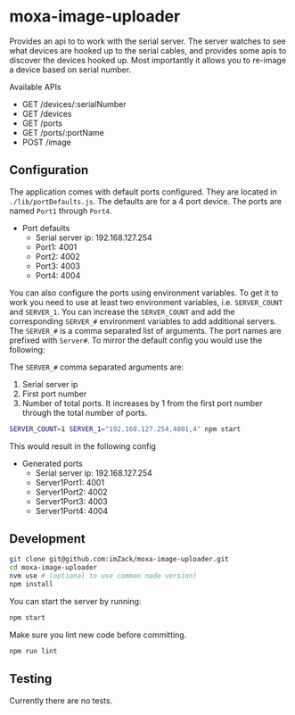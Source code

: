 # moxa-image-uploader

Provides an api to to work with the serial server. The server watches to see what devices are hooked up to the serial cables, and provides some apis to discover the devices hooked up. Most importantly it allows you to re-image a device based on serial number.

Available APIs

* GET /devices/:serialNumber
* GET /devices
* GET /ports
* GET /ports/:portName
* POST /image

## Configuration

The application comes with default ports configured. They are located in `./lib/portDefaults.js`. The defaults are for a 4 port device. The ports are named `Port1` through `Port4`.

* Port defaults
  * Serial server ip: 192.168.127.254
  * Port1: 4001
  * Port2: 4002
  * Port3: 4003
  * Port4: 4004

You can also configure the ports using environment variables. To get it to work you need to use at least two environment variables, i.e. `SERVER_COUNT` and `SERVER_1`. You can increase the `SERVER_COUNT` and add the corresponding `SERVER_#` environment variables to add additional servers. The `SERVER_#` is a comma separated list of arguments. The port names are prefixed with `Server#`. To mirror the default config you would use the following:

The `SERVER_#` comma separated arguments are:

1. Serial server ip
1. First port number
1. Number of total ports. It increases by 1 from the first port number through the total number of ports.

```bash
SERVER_COUNT=1 SERVER_1="192.168.127.254,4001,4" npm start
```

This would result in the following config

* Generated ports
  * Serial server ip: 192.168.127.254
  * Server1Port1: 4001
  * Server1Port2: 4002
  * Server1Port3: 4003
  * Server1Port4: 4004

## Development

```bash
git clone git@github.com:imZack/moxa-image-uploader.git
cd moxa-image-uploader
nvm use # (optional to use common node version)
npm install
```

You can start the server by running:

```bash
npm start
```

Make sure you lint new code before committing.

```bash
npm run lint
```

## Testing

Currently there are no tests.
